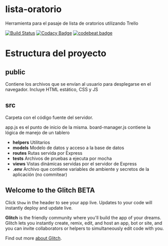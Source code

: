 # lista-oratorio
Herramienta para el pasaje de lista de oratorios utilizando Trello

[![Build Status](https://travis-ci.org/martindafonte/lista-oratorio.svg?branch=master)](https://travis-ci.org/martindafonte/lista-oratorio) [![Codacy Badge](https://api.codacy.com/project/badge/Grade/069b3051f09544afafdd56ec2b32e7fd)](https://www.codacy.com/app/martindafonte/lista-oratorio?utm_source=github.com&amp;utm_medium=referral&amp;utm_content=martindafonte/lista-oratorio&amp;utm_campaign=Badge_Grade) [![codebeat badge](https://codebeat.co/badges/04886549-ef93-46a9-b2cf-70e4bf78b01b)](https://codebeat.co/projects/github-com-martindafonte-lista-oratorio-master)

# Estructura del proyecto

## public
Contiene los archivos que se envían al usuario para desplegarse en el navegador. Incluye HTML estático, CSS y JS

## src
Carpeta con el código fuente del servidor. 

app.js es el punto de inicio de la misma. 
board-manager.js contiene la lógica de manejo de un tablero

- **helpers** Utilitarios 
- **models** Modelo de datos y acceso a la base de datos
- **routes** Rutas servida por Express
- **tests** Archivos de pruebas a ejecuta por mocha
- **views** Vistas dinámicas servidas por el servidor de Express
- **.env** Archivo que contiene variables de ambiente y secretos de la aplicación (no commitear)

## Welcome to the Glitch BETA

Click `Show` in the header to see your app live. Updates to your code will instantly deploy and update live.

**Glitch** is the friendly community where you'll build the app of your dreams. Glitch lets you instantly create, remix, edit, and host an app, bot or site, and you can invite collaborators or helpers to simultaneously edit code with you.

Find out more [about Glitch](https://glitch.com/about).
